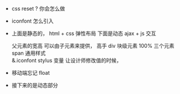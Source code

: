 -  css reset ? 
  你会怎么做
- iconfont 怎么引入
- 上面是静态的， html + css
  弹性布局
  下面是动态   ajax + js 交互

  父元素的宽高  可以由子元素来提供，  高手  div 块级元素
   100%
  三个元素  span  通用样式  
  &.iconfont
  stylus  变量   让设计师修改值的时候， 

- 移动端忘记 float 
- 接下来的是动态部分